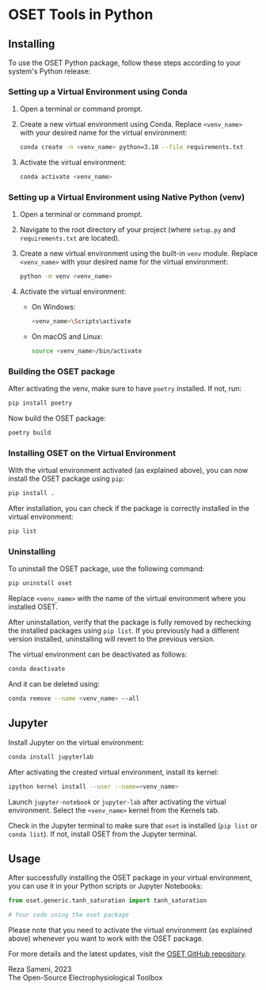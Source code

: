 # OSET Tools in Python

## Installing

To use the OSET Python package, follow these steps according to your system's Python release:

### Setting up a Virtual Environment using Conda

1. Open a terminal or command prompt.

2. Create a new virtual environment using Conda. Replace `<venv_name>` with your desired name for the virtual environment:

   ```bash
   conda create -n <venv_name> python=3.10 --file requirements.txt
   ```

3. Activate the virtual environment:

   ```bash
   conda activate <venv_name>
   ```

### Setting up a Virtual Environment using Native Python (venv)

1. Open a terminal or command prompt.

2. Navigate to the root directory of your project (where `setup.py` and `requirements.txt` are located).

3. Create a new virtual environment using the built-in `venv` module. Replace `<venv_name>` with your desired name for the virtual environment:

   ```bash
   python -m venv <venv_name>
   ```

4. Activate the virtual environment:

   - On Windows:

     ```bash
     <venv_name>\Scripts\activate
     ```

   - On macOS and Linux:

     ```bash
     source <venv_name>/bin/activate
     ```

### Building the OSET package

After activating the venv, make sure to have `poetry` installed. If not, run:

```bash
pip install poetry
```

Now build the OSET package:

```bash
poetry build
```

### Installing OSET on the Virtual Environment

With the virtual environment activated (as explained above), you can now install the OSET package using `pip`:

```bash
pip install .
```

After installation, you can check if the package is correctly installed in the virtual environment:

```bash
pip list
```

### Uninstalling

To uninstall the OSET package, use the following command:

```bash
pip uninstall oset
```

Replace `<venv_name>` with the name of the virtual environment where you installed OSET.

After uninstallation, verify that the package is fully removed by rechecking the installed packages using `pip list`. If you previously had a different version installed, uninstalling will revert to the previous version.

The virtual environment can be deactivated as follows:

```bash
conda deactivate
```

And it can be deleted using:

```bash
conda remove --name <venv_name> --all
```

## Jupyter

Install Jupyter on the virtual environment:

```bash
conda install jupyterlab
```

After activating the created virtual environment, install its kernel:

```bash
ipython kernel install --user --name=<venv_name>
```

Launch `jupyter-notebook` or `jupyter-lab` after activating the virtual environment. Select the `<venv_name>` kernel from the Kernels tab.

Check in the Jupyter terminal to make sure that `oset` is installed (`pip list` or `conda list`). If not, install OSET from the Jupyter terminal.

## Usage

After successfully installing the OSET package in your virtual environment, you can use it in your Python scripts or Jupyter Notebooks:

```python
from oset.generic.tanh_saturation import tanh_saturation

# Your code using the oset package
```

Please note that you need to activate the virtual environment (as explained above) whenever you want to work with the OSET package.

For more details and the latest updates, visit the [OSET GitHub repository](https://github.com/alphanumericslab/OSET).

Reza Sameni, 2023  
The Open-Source Electrophysiological Toolbox